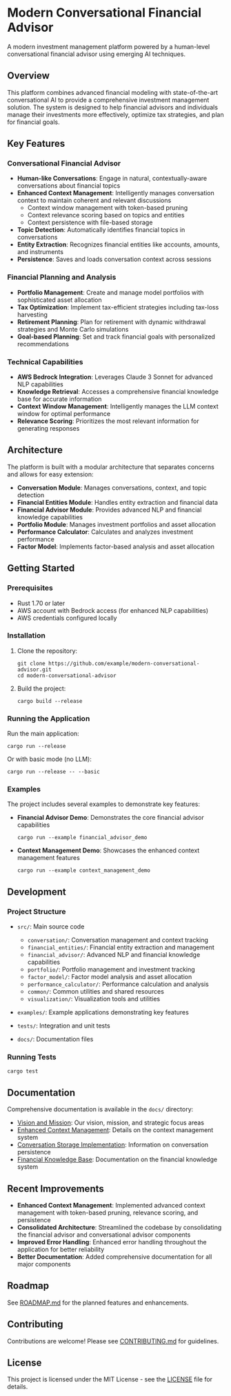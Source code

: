 # Modern Conversational Financial Advisor

A modern investment management platform powered by a human-level conversational financial advisor using emerging AI techniques.

## Overview

This platform combines advanced financial modeling with state-of-the-art conversational AI to provide a comprehensive investment management solution. The system is designed to help financial advisors and individuals manage their investments more effectively, optimize tax strategies, and plan for financial goals.

## Key Features

### Conversational Financial Advisor

- **Human-like Conversations**: Engage in natural, contextually-aware conversations about financial topics
- **Enhanced Context Management**: Intelligently manages conversation context to maintain coherent and relevant discussions
  - Context window management with token-based pruning
  - Context relevance scoring based on topics and entities
  - Context persistence with file-based storage
- **Topic Detection**: Automatically identifies financial topics in conversations
- **Entity Extraction**: Recognizes financial entities like accounts, amounts, and instruments
- **Persistence**: Saves and loads conversation context across sessions

### Financial Planning and Analysis

- **Portfolio Management**: Create and manage model portfolios with sophisticated asset allocation
- **Tax Optimization**: Implement tax-efficient strategies including tax-loss harvesting
- **Retirement Planning**: Plan for retirement with dynamic withdrawal strategies and Monte Carlo simulations
- **Goal-based Planning**: Set and track financial goals with personalized recommendations

### Technical Capabilities

- **AWS Bedrock Integration**: Leverages Claude 3 Sonnet for advanced NLP capabilities
- **Knowledge Retrieval**: Accesses a comprehensive financial knowledge base for accurate information
- **Context Window Management**: Intelligently manages the LLM context window for optimal performance
- **Relevance Scoring**: Prioritizes the most relevant information for generating responses

## Architecture

The platform is built with a modular architecture that separates concerns and allows for easy extension:

- **Conversation Module**: Manages conversations, context, and topic detection
- **Financial Entities Module**: Handles entity extraction and financial data
- **Financial Advisor Module**: Provides advanced NLP and financial knowledge capabilities
- **Portfolio Module**: Manages investment portfolios and asset allocation
- **Performance Calculator**: Calculates and analyzes investment performance
- **Factor Model**: Implements factor-based analysis and asset allocation

## Getting Started

### Prerequisites

- Rust 1.70 or later
- AWS account with Bedrock access (for enhanced NLP capabilities)
- AWS credentials configured locally

### Installation

1. Clone the repository:
   ```
   git clone https://github.com/example/modern-conversational-advisor.git
   cd modern-conversational-advisor
   ```

2. Build the project:
   ```
   cargo build --release
   ```

### Running the Application

Run the main application:
```
cargo run --release
```

Or with basic mode (no LLM):
```
cargo run --release -- --basic
```

### Examples

The project includes several examples to demonstrate key features:

- **Financial Advisor Demo**: Demonstrates the core financial advisor capabilities
  ```
  cargo run --example financial_advisor_demo
  ```

- **Context Management Demo**: Showcases the enhanced context management features
  ```
  cargo run --example context_management_demo
  ```

## Development

### Project Structure

- `src/`: Main source code
  - `conversation/`: Conversation management and context tracking
  - `financial_entities/`: Financial entity extraction and management
  - `financial_advisor/`: Advanced NLP and financial knowledge capabilities
  - `portfolio/`: Portfolio management and investment tracking
  - `factor_model/`: Factor model analysis and asset allocation
  - `performance_calculator/`: Performance calculation and analysis
  - `common/`: Common utilities and shared resources
  - `visualization/`: Visualization tools and utilities

- `examples/`: Example applications demonstrating key features
- `tests/`: Integration and unit tests
- `docs/`: Documentation files

### Running Tests

```
cargo test
```

## Documentation

Comprehensive documentation is available in the `docs/` directory:

- [Vision and Mission](VISION.md): Our vision, mission, and strategic focus areas
- [Enhanced Context Management](docs/ENHANCED_CONTEXT_MANAGEMENT.md): Details on the context management system
- [Conversation Storage Implementation](docs/CONVERSATION_STORAGE_IMPLEMENTATION.md): Information on conversation persistence
- [Financial Knowledge Base](docs/FINANCIAL_KNOWLEDGE_BASE.md): Documentation on the financial knowledge system

## Recent Improvements

- **Enhanced Context Management**: Implemented advanced context management with token-based pruning, relevance scoring, and persistence
- **Consolidated Architecture**: Streamlined the codebase by consolidating the financial advisor and conversational advisor components
- **Improved Error Handling**: Enhanced error handling throughout the application for better reliability
- **Better Documentation**: Added comprehensive documentation for all major components

## Roadmap

See [ROADMAP.md](ROADMAP.md) for the planned features and enhancements.

## Contributing

Contributions are welcome! Please see [CONTRIBUTING.md](CONTRIBUTING.md) for guidelines.

## License

This project is licensed under the MIT License - see the [LICENSE](LICENSE) file for details.
